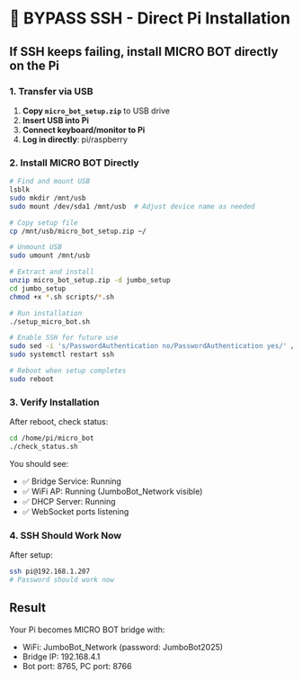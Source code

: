 # 🔧 BYPASS SSH - Direct Pi Installation

## If SSH keeps failing, install MICRO BOT directly on the Pi

### 1. Transfer via USB

1. **Copy `micro_bot_setup.zip`** to USB drive
2. **Insert USB into Pi**
3. **Connect keyboard/monitor to Pi**  
4. **Log in directly**: pi/raspberry

### 2. Install MICRO BOT Directly

```bash
# Find and mount USB
lsblk
sudo mkdir /mnt/usb
sudo mount /dev/sda1 /mnt/usb  # Adjust device name as needed

# Copy setup file
cp /mnt/usb/micro_bot_setup.zip ~/

# Unmount USB
sudo umount /mnt/usb

# Extract and install
unzip micro_bot_setup.zip -d jumbo_setup
cd jumbo_setup
chmod +x *.sh scripts/*.sh

# Run installation
./setup_micro_bot.sh

# Enable SSH for future use
sudo sed -i 's/PasswordAuthentication no/PasswordAuthentication yes/' /etc/ssh/sshd_config
sudo systemctl restart ssh

# Reboot when setup completes
sudo reboot
```

### 3. Verify Installation

After reboot, check status:

```bash
cd /home/pi/micro_bot
./check_status.sh
```

You should see:

- ✅ Bridge Service: Running
- ✅ WiFi AP: Running (JumboBot_Network visible)
- ✅ DHCP Server: Running
- ✅ WebSocket ports listening

### 4. SSH Should Work Now

After setup:

```bash
ssh pi@192.168.1.207
# Password should work now
```

## Result

Your Pi becomes MICRO BOT bridge with:

- WiFi: JumboBot_Network (password: JumboBot2025)  
- Bridge IP: 192.168.4.1
- Bot port: 8765, PC port: 8766
